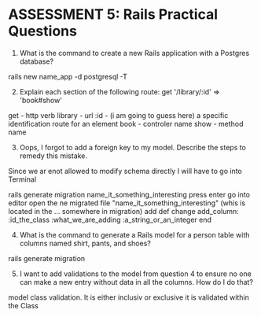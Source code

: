 # ASSESSMENT 5: Rails Practical Questions

1. What is the command to create a new Rails application with a Postgres database?

rails new name_app -d postgresql -T

2. Explain each section of the following route:  get '/library/:id' => 'book#show'

get - http verb
library - url
:id - (i am going to guess here) a specific identification route for an element 
book - controler name
show - method name

3. Oops, I forgot to add a foreign key to my model. Describe the steps to remedy this mistake.

Since we ar enot allowed to modify schema directly I will have to go into Terminal

rails generate migration name_it_something_interesting
press enter
go into editor 
open the ne migrated file "name_it_something_interesting" (whis is located in the ... somewhere in migration)
add
def change
    add_column: :id_the_class :what_we_are_adding :a_string_or_an_integer
end



4. What is the command to generate a Rails model for a person table with columns named shirt, pants, and shoes?


rails generate migration



5. I want to add validations to the model from question 4 to ensure no one can make a new entry without data in all the columns. How do I do that?

model class validation. It is either inclusiv or exclusive
it is validated within the Class